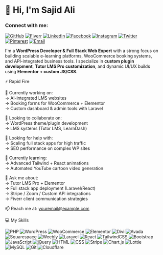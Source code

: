 <h1>👋 Hi, I'm Sajid Ali</h1>

<h3>Connect with me:</h3>  

[![GitHub](https://img.shields.io/badge/GitHub-181717?style=for-the-badge&logo=github&logoColor=white)](https://github.com/yourusername)
[![Fiverr](https://img.shields.io/badge/Fiverr-00b22d?style=for-the-badge&logo=fiverr&logoColor=white)](https://fiverr.com/your-profile)
[![LinkedIn](https://img.shields.io/badge/LinkedIn-0077B5?style=for-the-badge&logo=linkedin&logoColor=white)](https://linkedin.com/in/your-profile)
[![Facebook](https://img.shields.io/badge/Facebook-1877F2?style=for-the-badge&logo=facebook&logoColor=white)](https://facebook.com/your-profile)
[![Instagram](https://img.shields.io/badge/Instagram-E4405F?style=for-the-badge&logo=instagram&logoColor=white)](https://instagram.com/your-profile)
[![Twitter](https://img.shields.io/badge/Twitter-1DA1F2?style=for-the-badge&logo=twitter&logoColor=white)](https://twitter.com/your-profile)
[![Pinterest](https://img.shields.io/badge/Pinterest-BD081C?style=for-the-badge&logo=pinterest&logoColor=white)](https://pinterest.com/your-profile)
[![Email](https://img.shields.io/badge/Email-Contact-red?style=for-the-badge&logo=gmail&logoColor=white)](mailto:youremail@example.com)


I'm a **WordPress Developer & Full Stack Web Expert** with a strong focus on building scalable e-learning platforms, WooCommerce booking systems, and API-integrated business tools. I specialize in **custom plugin development**, **Tutor LMS Pro customization**, and dynamic UI/UX builds using **Elementor + custom JS/CSS**.


⚡ Rapid Fire

🔭 Currently working on:  
→ AI-integrated LMS websites  
→ Booking forms for WooCommerce + Elementor  
→ Custom dashboard & admin tools with Laravel

👯 Looking to collaborate on:  
→ WordPress theme/plugin development  
→ LMS systems (Tutor LMS, LearnDash)

🤝 Looking for help with:  
→ Scaling full stack apps for high traffic  
→ SEO performance on complex WP sites

🌱 Currently learning:  
→ Advanced Tailwind + React animations  
→ Automated YouTube cartoon video generation

💬 Ask me about:  
→ Tutor LMS Pro + Elementor  
→ Full stack app deployment (Laravel/React)  
→ Stripe / Zoom / Custom API integrations  
→ Fiverr client communication strategies

📫 Reach me at: [youremail@example.com](mailto:youremail@example.com)


💻 My Skills

![PHP](https://img.shields.io/badge/-PHP-777BB4?style=flat-square&logo=php&logoColor=white)
![WordPress](https://img.shields.io/badge/-WordPress-21759B?style=flat-square&logo=wordpress&logoColor=white)
![WooCommerce](https://img.shields.io/badge/-WooCommerce-96588A?style=flat-square&logo=woocommerce&logoColor=white)
![Elementor](https://img.shields.io/badge/-Elementor-92003B?style=flat-square&logo=elementor&logoColor=white)
![Divi](https://img.shields.io/badge/-Divi-8811C5?style=flat-square&logo=divi&logoColor=white)
![Avada](https://img.shields.io/badge/-Avada-36454F?style=flat-square&logo=avada&logoColor=white)
![Squarespace](https://img.shields.io/badge/-Squarespace-000000?style=flat-square&logo=squarespace&logoColor=white)
![Weebly](https://img.shields.io/badge/-Weebly-0058a3?style=flat-square&logo=weebly&logoColor=white)
![Laravel](https://img.shields.io/badge/-Laravel-F05340?style=flat-square&logo=laravel&logoColor=white)
![React](https://img.shields.io/badge/-React-20232A?style=flat-square&logo=react&logoColor=61DAFB)
![TailwindCSS](https://img.shields.io/badge/-TailwindCSS-38B2AC?style=flat-square&logo=tailwind-css&logoColor=white)
![Bootstrap](https://img.shields.io/badge/-Bootstrap-563D7C?style=flat-square&logo=bootstrap&logoColor=white)
![JavaScript](https://img.shields.io/badge/-JavaScript-F7DF1E?style=flat-square&logo=javascript&logoColor=black)
![jQuery](https://img.shields.io/badge/-jQuery-0769AD?style=flat-square&logo=jquery&logoColor=white)
![HTML](https://img.shields.io/badge/-HTML5-E34F26?style=flat-square&logo=html5&logoColor=white)
![CSS](https://img.shields.io/badge/-CSS3-1572B6?style=flat-square&logo=css3&logoColor=white)
![Stripe](https://img.shields.io/badge/-Stripe-008CDD?style=flat-square&logo=stripe&logoColor=white)
![Chart.js](https://img.shields.io/badge/-Chart.js-FF6384?style=flat-square&logo=chartdotjs&logoColor=white)
![Lottie](https://img.shields.io/badge/-Lottie-00B5AD?style=flat-square&logo=lottie&logoColor=white)
![MySQL](https://img.shields.io/badge/-MySQL-4479A1?style=flat-square&logo=mysql&logoColor=white)
![Git](https://img.shields.io/badge/-Git-F05032?style=flat-square&logo=git&logoColor=white)
![Cloudflare](https://img.shields.io/badge/-Cloudflare-F38020?style=flat-square&logo=cloudflare&logoColor=white)

